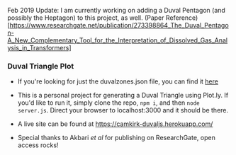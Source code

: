 Feb 2019 Update: I am currently working on adding a Duval Pentagon (and possibly the Heptagon) to this project, as well. (Paper Reference)[https://www.researchgate.net/publication/273398864_The_Duval_Pentagon-A_New_Complementary_Tool_for_the_Interpretation_of_Dissolved_Gas_Analysis_in_Transformers]

### Duval Triangle Plot

- If you're looking for just the duvalzones.json file, you can find it [here](https://gist.github.com/CamKirk/4f79620669c377e0962a12fdc6812f83)

- This is a personal project for generating a Duval Triangle using Plot.ly. If you'd like to run it, simply clone the repo, `npm i`, and then `node server.js`. Direct your browser to localhost:3000 and it should be there.

- A live site can be found at https://camkirk-duvaljs.herokuapp.com/

- Special thanks to Akbari _et al_ for publishing on ResearchGate, open access rocks!
